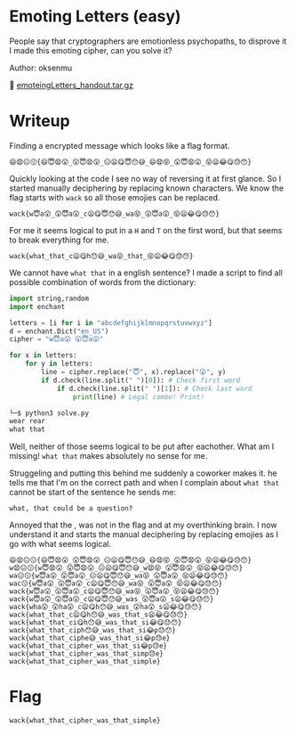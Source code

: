 # Emoting Letters (easy)

People say that cryptographers are emotionless psychopaths, to disprove it I made this emoting cipher, can you solve it?

Author: oksenmu

📎 [emoteingLetters_handout.tar.gz](emoteingLetters_handout.tar.gz)

# Writeup

Finding a encrypted message which looks like a flag format. 

```
😄😧😑😗{😄😇😧😲_😲😇😧😲_😑😦😋😇😯😅_😄😧😝_😲😇😧😲_😝😦😂😋😓😯}
```

Quickly looking at the code I see no way of reversing it at first glance. So I started manually deciphering by replacing known characters. We know the flag starts with `wack` so all those emojies can be replaced.

```
wack{w😇a😲_😲😇a😲_c😦😋😇😯😅_wa😝_😲😇a😲_😝😦😂😋😓😯}
```

For me it seems logical to put in a `H` and `T` on the first word, but that seems to break everything for me. 

```
wack{what_that_c😦😋h😯😅_wa😝_that_😝😦😂😋😓😯}
```

We cannot have `what that` in a english sentence? I made a script to find all possible combination of words from the dictionary:

```python
import string,random
import enchant

letters = [i for i in "abcdefghijklmnopqrstuvwxyz"]
d = enchant.Dict("en_US")
cipher = "w😇a😲 😲😇a😲"

for x in letters:
    for y in letters:
        line = cipher.replace("😇", x).replace("😲", y)
        if d.check(line.split(" ")[0]): # Check first word
            if d.check(line.split(" ")[1]): # Check last word
                print(line) # Legal combo! Print!
```

```bash
└─$ python3 solve.py
wear rear
what that
```

Well, neither of those seems logical to be put after eachother. What am I missing! `what that` makes absolutely no sense for me. 

Struggeling and putting this behind me suddenly a coworker makes it. he tells me that I'm on the correct path and when I complain about `what that` cannot be start of the sentence he sends me:

    what, that could be a question?

Annoyed that the , was not in the flag and at my overthinking brain. I now understand it and starts the manual deciphering by replacing emojies as I go with what seems logical. 

```
😄😧😑😗{😄😇😧😲_😲😇😧😲_😑😦😋😇😯😅_😄😧😝_😲😇😧😲_😝😦😂😋😓😯}
w😧😑😗{w😇😧😲_😲😇😧😲_😑😦😋😇😯😅_w😧😝_😲😇😧😲_😝😦😂😋😓😯}
wa😑😗{w😇a😲_😲😇a😲_😑😦😋😇😯😅_wa😝_😲😇a😲_😝😦😂😋😓😯}
wac😗{w😇a😲_😲😇a😲_c😦😋😇😯😅_wa😝_😲😇a😲_😝😦😂😋😓😯}
wack{w😇a😲_😲😇a😲_c😦😋😇😯😅_wa😝_😲😇a😲_😝😦😂😋😓😯}
wack{w😇a😲_😲😇a😲_c😦😋😇😯😅_was_😲😇a😲_s😦😂😋😓😯}
wack{wha😲_😲ha😲_c😦😋h😯😅_was_😲ha😲_s😦😂😋😓😯}
wack{what_that_c😦😋h😯😅_was_that_s😦😂😋😓😯}
wack{what_that_ci😋h😯😅_was_that_si😂😋😓😯}
wack{what_that_ciph😯😅_was_that_si😂p😓😯}
wack{what_that_ciphe😅_was_that_si😂p😓e}
wack{what_that_cipher_was_that_si😂p😓e}
wack{what_that_cipher_was_that_simp😓e}
wack{what_that_cipher_was_that_simple}
```

# Flag

```
wack{what_that_cipher_was_that_simple}
```

